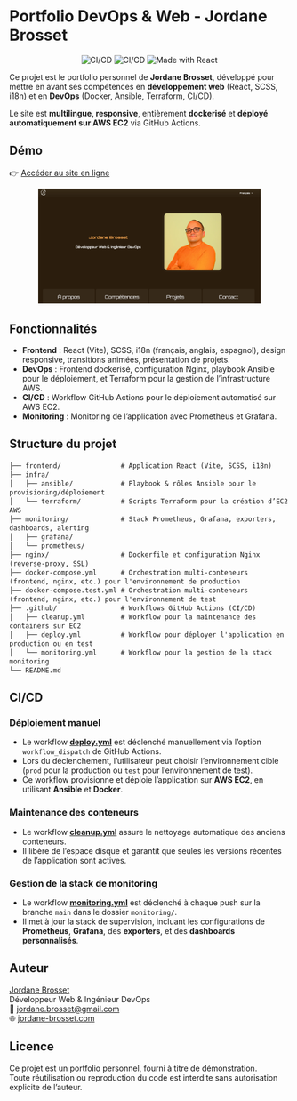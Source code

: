 # Portfolio DevOps & Web - Jordane Brosset

<p align="center">
  <img src="https://github.com/Scarnee/saas-platform/actions/workflows/deploy.yml/badge.svg" alt="CI/CD">
  <img src="https://github.com/Scarnee/saas-platform/actions/workflows/cleanup.yml/badge.svg" alt="CI/CD">
  <img src="https://img.shields.io/badge/Made%20with-React-blue" alt="Made with React">
</p>

Ce projet est le portfolio personnel de **Jordane Brosset**, développé pour mettre en avant ses compétences en **développement web** (React, SCSS, i18n) et en **DevOps** (Docker, Ansible, Terraform, CI/CD).

Le site est **multilingue, responsive**, entièrement **dockerisé** et **déployé automatiquement sur AWS EC2** via GitHub Actions.

## Démo

👉 [Accéder au site en ligne](https://jordane-brosset.com)

<p align="center">
  <a href="https://jordane-brosset.com" target="_blank">
    <img src="frontend/public/static/img/projectImages/website.webp" alt="Site en ligne" width="400" />
  </a>
</p>

## Fonctionnalités

-   **Frontend** : React (Vite), SCSS, i18n (français, anglais, espagnol), design responsive, transitions animées, présentation de projets.
-   **DevOps** : Frontend dockerisé, configuration Nginx, playbook Ansible pour le déploiement, et Terraform pour la gestion de l’infrastructure AWS.
-   **CI/CD** : Workflow GitHub Actions pour le déploiement automatisé sur AWS EC2.
-   **Monitoring** : Monitoring de l’application avec Prometheus et Grafana.

## Structure du projet

```
├── frontend/               # Application React (Vite, SCSS, i18n)
├── infra/
│   ├── ansible/            # Playbook & rôles Ansible pour le provisioning/déploiement
│   └── terraform/          # Scripts Terraform pour la création d’EC2 AWS
├── monitoring/             # Stack Prometheus, Grafana, exporters, dashboards, alerting
│   ├── grafana/
│   └── prometheus/
├── nginx/                  # Dockerfile et configuration Nginx (reverse-proxy, SSL)
├── docker-compose.yml      # Orchestration multi-conteneurs (frontend, nginx, etc.) pour l'environnement de production
├── docker-compose.test.yml # Orchestration multi-conteneurs (frontend, nginx, etc.) pour l'environnement de test
├── .github/                # Workflows GitHub Actions (CI/CD)
│   ├── cleanup.yml         # Workflow pour la maintenance des containers sur EC2
│   ├── deploy.yml          # Workflow pour déployer l'application en production ou en test
│   └── monitoring.yml      # Workflow pour la gestion de la stack monitoring
└── README.md
```

## CI/CD

### Déploiement manuel

- Le workflow [**deploy.yml**](.github/workflows/deploy.yml) est déclenché manuellement via l’option `workflow_dispatch` de GitHub Actions.
- Lors du déclenchement, l’utilisateur peut choisir l’environnement cible (`prod` pour la production ou `test` pour l’environnement de test).
- Ce workflow provisionne et déploie l’application sur **AWS EC2**, en utilisant **Ansible** et **Docker**.

### Maintenance des conteneurs

- Le workflow [**cleanup.yml**](.github/workflows/cleanup.yml) assure le nettoyage automatique des anciens conteneurs.
- Il libère de l’espace disque et garantit que seules les versions récentes de l’application sont actives.

### Gestion de la stack de monitoring

- Le workflow [**monitoring.yml**](.github/workflows/monitoring.yml) est déclenché à chaque push sur la branche `main` dans le dossier `monitoring/`.
- Il met à jour la stack de supervision, incluant les configurations de **Prometheus**, **Grafana**, des **exporters**, et des **dashboards personnalisés**.

## Auteur

[Jordane Brosset](https://github.com/Scarnee)  
Développeur Web & Ingénieur DevOps  
📧 jordane.brosset@gmail.com  
🌐 [jordane-brosset.com](https://jordane-brosset.com)

## Licence

Ce projet est un portfolio personnel, fourni à titre de démonstration.  
Toute réutilisation ou reproduction du code est interdite sans autorisation explicite de l’auteur.
